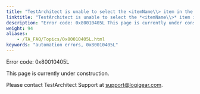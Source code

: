 ```yaml
--- 
title: "TestArchitect is unable to select the <itemName\\> item in the <controlName\\> control, which resides in the <windowName\\> window."
linktitle: "TestArchitect is unable to select the *<itemName\\>* item in the *<controlName\\>* control, which resides in the *<windowName\\>* window."
description: "Error code: 0x80010405L This page is currently under construction. Please contact TestArchitect Support at support@logigear.com ."
weight: 94
aliases: 
    - /TA_FAQ/Topics/0x80010405L.html
keywords: "automation errors, 0x80010405L"
---
```


Error code: 0x80010405L

This page is currently under construction.

Please contact TestArchitect Support at [support@logigear.com](mailto:support@logigear.com).




